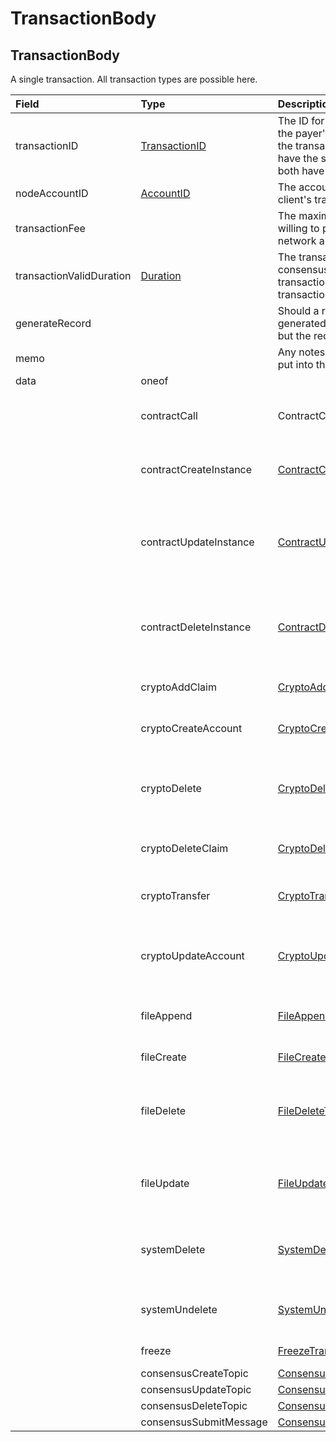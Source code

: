 # TransactionBody

## TransactionBody

A single transaction. All transaction types are possible here.

| Field | Type | Description |  |
| :--- | :--- | :--- | :--- |
| transactionID | [TransactionID](../basic-types/transactionid.md) | The ID for this transaction, which includes the payer's account \(the account paying the transaction fee\). If two transactions have the same transactionID, they won't both have an effect |  |
| nodeAccountID | [AccountID](../basic-types/accountid.md) | The account of the node that submits the client's transaction to the network |  |
| transactionFee |  | The maximum transaction fee the client is willing to pay, which is split between the network and the node |  |
| transactionValidDuration | [Duration](duration.md) | The transaction is invalid if consensusTimestamp &gt; transactionID.transactionValidStart + transactionValidDuration |  |
| generateRecord |  | Should a record of this transaction be generated? \(A receipt is always generated, but the record is optional\) |  |
| memo |  | Any notes or descriptions that should be put into the record \(max length 100\) |  |
| data | oneof |  |  |
|  | contractCall | ContractCallTransactionBody | Contains the call a function of a contract instance |
|  | contractCreateInstance | [ContractCreateTransactionBody](../smart-contracts/contractcreate.md#contractcreatetransactionbody) | Contains the create data a contract instance |
|  | contractUpdateInstance | [ContractUpdateTransactionBody](../smart-contracts/contractupdate.md#contractupdatetransactionbody) | Contains contract modify info such as expiration date for a contract instance |
|  | contractDeleteInstance | [ContractDeleteTransactionBody](../smart-contracts/contractdelete.md#contractdeletetransactionbody) | Delete contract and transfer remaining balance into specified account |
|  | cryptoAddClaim | [CryptoAddClaimTransactionBody](../cryptocurrency-accounts/cryptoaddclaim.md#cryptoaddclaimtransactionbody) | Attach a new claim to an account |
|  | cryptoCreateAccount | [CryptoCreateTransactionBody](../cryptocurrency-accounts/cryptocreate.md#cryptocreatetransactionbody) | Create a new cryptocurrency account |
|  | cryptoDelete | [CryptoDeleteTransactionBody](../cryptocurrency-accounts/cryptodelete.md#cryptodeletetransactionbody) | Delete a cryptocurrency account \(mark as deleted, and transfer hbars out\) |
|  | cryptoDeleteClaim | [CryptoDeleteClaimTransactionBody](../cryptocurrency-accounts/cryptodelete.md#cryptodeletetransactionbody) | Remove a claim from an account |
|  | cryptoTransfer | [CryptoTransferTransactionBody](../cryptocurrency-accounts/cryptotransfer.md#cryptotransfertransactionbody) | Transfer amount between accounts |
|  | cryptoUpdateAccount | [CryptoUpdateTransactionBody](../cryptocurrency-accounts/cryptoupdate.md#cryptoupdatetransactionbody) | Modify information such as the expiration date for an account |
|  | fileAppend | [FileAppendTransactionBody](../file-service/filecreate.md#filecreatetransactionbody) | Add bytes to the end of the contents of a file |
|  | fileCreate | [FileCreateTransactionBody](../file-service/filecreate.md#filecreatetransactionbody) | Create a new file |
|  | fileDelete | [FileDeleteTransactionBody](../file-service/filedelete.md#filedeletetransactionbody) | Delete a file \(remove contents and mark as deleted until it expires\) |
|  | fileUpdate | [FileUpdateTransactionBody](../file-service/fileupdate.md#fileupdatetransactionbody) | Modify information such as the expiration date for a file |
|  | systemDelete | [SystemDeleteTransactionBody](systemdelete.md#systemdeletetransactionbody) | Hedera multisig system deletes a file or smart contract |
|  | systemUndelete | [SystemUndeleteTransactionBody](systemundelete.md#systemundeletetransactionbody) | To undelete an entity deleted by SystemDelete |
|  | freeze | [FreezeTransactionBody](freeze.md#freezetransactionbody) | Freeze the nodes |
|  | consensusCreateTopic | [ConsensusCreateTopicTransactionBody](../consensus-service/consensuscreatetopic.md#consensuscreatetopictransactionbody) |  |
|  | consensusUpdateTopic | [ConsensusUpdateTopicTransactionBody](../consensus-service/consensusupdatetopic.md#consensusupdatetopictransactionbody) |  |
|  | consensusDeleteTopic | [ConsensusDeleteTopicTransactionBody](../consensus-service/consensusdeletetopic.md#consensusdeletetopictransactionbody) |  |
|  | consensusSubmitMessage | [ConsensusSubmitMessageTransactionBody](../consensus-service/consensussubmitmessage.md#consensussubmitmessagetransactionbody) |  |

